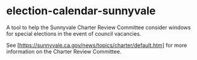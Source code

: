 # election-calendar-sunnyvale
A tool to help the Sunnyvale Charter Review Committee consider windows for special elections in the event of council vacancies.

See [https://sunnyvale.ca.gov/news/topics/charter/default.htm] for more information on the Charter Review Committee.
